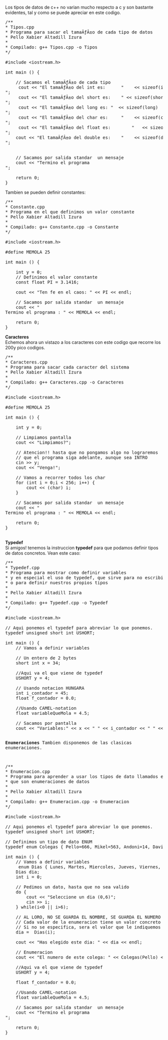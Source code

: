 Los tipos de datos de c++ no varian mucho respecto a c y son bastante evidentes, tal y como se puede apreciar en este codigo.

<pre>
/**
* Tipos.cpp
* Programa para sacar el tamaÃƒÂ±o de cada tipo de datos
* Pello Xabier Altadill Izura 
*
* Compilado: g++ Tipos.cpp -o Tipos
*/

#include &lt;iostream.h&gt;

int main () {

	// Sacamos el tamaÃƒÂ±o de cada tipo	
     cout << "El tamaÃƒÂ±o del int es:		"    << sizeof(int)    << " bytes.
";
     cout << "El tamaÃƒÂ±o del short es:	" << sizeof(short)  << " bytes.
";
     cout << "El tamaÃƒÂ±o del long es:	"  << sizeof(long)   << " bytes.
";
     cout << "El tamaÃƒÂ±o del char es:		"    << sizeof(char)   << " bytes.
";
     cout << "El tamaÃƒÂ±o del float es:		"   << sizeof(float)  << " bytes.
";
    cout << "El tamaÃƒÂ±o del double es:	"    << sizeof(double) << "  bytes.
";


	// Sacamos por salida standar  un mensaje
	cout << "Termino el programa
";

	return 0;
}
</pre>

Tambien se pueden definir constantes:

<pre>
/**
* Constante.cpp
* Programa en el que definimos un valor constante
* Pello Xabier Altadill Izura 
*
* Compilado: g++ Constante.cpp -o Constante
*/

#include &lt;iostream.h&gt;

#define MEMOLA 25

int main () {

	int y = 0;
	// Definimos el valor constante
	const float PI = 3.1416;

	cout << "Ten fe en el caos: " << PI << endl;

	// Sacamos por salida standar  un mensaje
	cout << "
Termino el programa : " << MEMOLA << endl;

	return 0;
}
</pre>

<b>Caracteres</b>
<br>
Echemos ahora un vistazo a los caracteres con este codigo que recorre los 200y pico codigos.

<pre>
/**
* Caracteres.cpp
* Programa para sacar cada caracter del sistema
* Pello Xabier Altadill Izura 
*
* Compilado: g++ Caracteres.cpp -o Caracteres
*/

#include &lt;iostream.h&gt;

#define MEMOLA 25

int main () {

	int y = 0;

	// Limpiamos pantalla
	cout << "Limpiamos?";
	
	// Atencion!! hasta que no pongamos algo no lograremos
	// que el programa siga adelante, aunque sea INTRO
	cin >> y;
	cout << "Venga!";

	// Vamos a recorrer todos los char
	for (int i = 0;i < 256; i++) {
		cout << (char) i;
	}

	// Sacamos por salida standar  un mensaje
	cout << "
Termino el programa : " << MEMOLA << endl;

	return 0;
}

</pre>

<b>Typedef</b>
<br>
Si amigos! tenemos la instruccion <b>typedef</b> para que podamos definir tipos de datos concretos. Vean este caso:


<pre>
/**
* Typedef.cpp
* Programa para mostrar como definir variables
* y en especial el uso de typedef, que sirve para no escribir mucho
* o para definir nuestros propios tipos
*
* Pello Xabier Altadill Izura 
*
* Compilado: g++ Typedef.cpp -o Typedef
*/

#include &lt;iostream.h&gt;

// Aqui ponemos el typedef para abreviar lo que ponemos.
typedef unsigned short int USHORT;

int main () {
	// Vamos a definir variables
	
	// Un entero de 2 bytes
	short int x = 34;

	//Aqui va el que viene de typedef
	USHORT y = 4;
	
	// Usando notacion HUNGARA
	int i_contador = 45;
	float f_contador = 0.0;	

	//Usando CAMEL-notation
	float variableQueMola = 4.5;

	// Sacamos por pantalla
	cout << "Variables:" << x << " " << i_contador << " " << variableQueMola <<endl;

	// Sacamos por salida standar  un mensaje
	cout << "Termino el programa
";

	return 0;
}
</pre>

<b>Enumeraciones</b>
Tambien disponemos de las clasicas enumeraciones.

<pre>
/**
* Enumeracion.cpp
* Programa para aprender a usar los tipos de dato llamados enum
* que son enumeraciones de datos
*
* Pello Xabier Altadill Izura 
*
* Compilado: g++ Enumeracion.cpp -o Enumeracion
*/

#include &lt;iostream.h&gt;

// Aqui ponemos el typedef para abreviar lo que ponemos.
typedef unsigned short int USHORT;

// Definimos un tipo de dato ENUM
typedef enum Colegas { Pello=666, Mikel=563, Andoni=14, David=567, Jokin=52, Helio=234, Jose=45, Sten=23 };

int main () {
	// Vamos a definir variables
	 enum Dias { Lunes, Martes, Miercoles, Jueves, Viernes, Sabado, Domingo};
	Dias dia;
	int i = 0;

	// Pedimos un dato, hasta que no sea valido
	do {
		cout << "Seleccione un dia (0,6)";
		cin >> i;
	} while(i<0 || i>6);

	// AL LORO, NO SE GUARDA EL NOMBRE, SE GUARDA EL NUMERO
	// Cada valor de la enumeracion tiene un valor concreto
	// Si no se especifica, sera el valor que le indiquemos
	dia =  Dias(i);

	cout << "Has elegido este dia: " << dia << endl;

	// Enumeracion
	cout << "El numero de este colega: " << Colegas(Pello) << endl;

	//Aqui va el que viene de typedef
	USHORT y = 4;
	
	float f_contador = 0.0;	

	//Usando CAMEL-notation
	float variableQueMola = 4.5;

	// Sacamos por salida standar  un mensaje
	cout << "Termino el programa
";

	return 0;
}
</pre>

